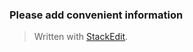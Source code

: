

### Please add convenient information

> Written with [StackEdit](https://stackedit.io/).
<!--stackedit_data:
eyJoaXN0b3J5IjpbLTI1NjY3OTA4NV19
-->